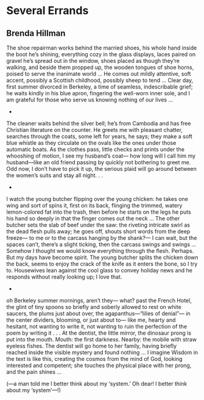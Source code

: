 # Several Errands
## Brenda Hillman
The shoe repairman works behind the married shoes,
his whole hand inside the boot he’s shining,
everything cozy in the glass displays, laces paired
on gravel he’s spread out in the window, shoes
placed as though they’re walking, and beside them
propped up, the wooden tongues of shoe horns, poised
to serve the inanimate world ... He comes out mildly
attentive, soft accent, possibly a Scottish
childhood, possibly sheep to tend ... Clear day,
first summer divorced in Berkeley, a time of seamless, indescribable grief; he
waits kindly in his blue apron,
fingering the well-worn inner sole, and I am grateful
for those who serve us knowing nothing of our lives ...

*

The cleaner waits behind the silver bell;
he’s from Cambodia and has free Christian literature
on the counter. He greets me with pleasant chatter,
searches through the coats, some left for years,
he says; they make a soft blue whistle as they circulate
on the ovals like the ones under those automatic boats.
As the clothes pass, little checks and prints under
the whooshing of motion, I see my husband’s coat—
how long will I call him my husband—like an old friend
passing by quickly not bothering to greet me. Odd now,
I don’t have to pick it up, the serious plaid will go
around between the women’s suits and stay all night. . .

*

I watch the young butcher flipping over the young
chicken: he takes one wing and sort of spins it,
first on its back, flinging the trimmed, watery
lemon-colored fat into the trash, then before
he starts on the legs he puts his hand so deeply in
that the finger comes out the neck ... The other butcher
sets the slab of beef under the saw: the riveting
intricate swirl as the dead flesh pulls away;
he goes off, shouts short words from the deep freeze—
to me or to the carcass hanging by the shank?—
I can wait, but the spaces can’t, there’s a slight
ticking, then the carcass swings and swings ...
Somehow I thought we would know everything
through the flesh. Perhaps. But my days have become
spirit. The young butcher splits the chicken
down the back, seems to enjoy the crack of the knife
as it enters the bone, so I try to. Housewives lean
against the cool glass to convey holiday news and he
responds without really looking up; I love that.

*

oh Berkeley summer mornings, aren’t they—
what? past the French Hotel, the glint of tiny spoons
so briefly and soberly allowed to rest on white saucers,
the plums just about over, the agapanthus—“lilies of denial”—
in the center dividers, blooming, or just about to—
like me, hearty and hesitant, not wanting to write it,
not wanting to ruin the perfection of the poem
by writing it . . . At the dentist, the little mirror,
the dinosaur prong is put into the mouth. Mouth:
the first darkness. Nearby: the mobile with straw
eyeless fishes. The dentist will go home to her family,
having briefly reached inside the visible mystery
and found nothing ... I imagine Wisdom in the text
is like this, creating the cosmos from the mind of God,
looking interested and competent; she touches
the physical place with her prong, and the pain shines ...

(—a man told me I better think
about my ‘system.’
Oh dear! I better
think about my ‘system’—!)